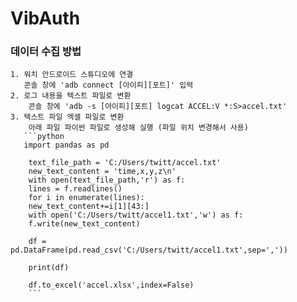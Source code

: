 # VibAuth

### 데이터 수집 방법
    1. 워치 안드로이드 스튜디오에 연결
       콘솔 창에 'adb connect [아이피][포트]' 입력
    2. 로그 내용을 텍스트 파일로 변환
        콘솔 창에 'adb -s [아이피][포트] logcat ACCEL:V *:S>accel.txt'
    3. 텍스트 파일 엑셀 파일로 변환
        아래 파일 파이썬 파일로 생성해 실행 (파일 위치 변경해서 사용)
       ```python
       import pandas as pd

        text_file_path = 'C:/Users/twitt/accel.txt'
        new_text_content = 'time,x,y,z\n'
        with open(text_file_path,'r') as f:
        lines = f.readlines()
        for i in enumerate(lines):
        new_text_content+=i[1][43:]
        with open('C:/Users/twitt/accel1.txt','w') as f:
        f.write(new_text_content)

        df = pd.DataFrame(pd.read_csv('C:/Users/twitt/accel1.txt',sep=','))

        print(df)

        df.to_excel('accel.xlsx',index=False)
        ```
